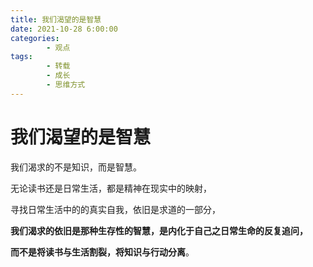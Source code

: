 ```yaml
---
title: 我们渴望的是智慧
date: 2021-10-28 6:00:00
categories:
        - 观点
tags:
        - 转载
        - 成长
        - 思维方式
---
```


# 我们渴望的是智慧

我们渴求的不是知识，而是智慧。

无论读书还是日常生活，都是精神在现实中的映射，

寻找日常生活中的的真实自我，依旧是求道的一部分，

**我们渴求的依旧是那种生存性的智慧，是内化于自己之日常生命的反复追问，**

**而不是将读书与生活割裂，将知识与行动分离**。
